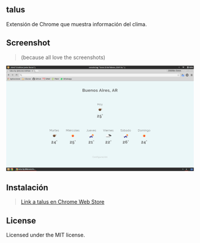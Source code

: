 talus
----------

Extensión de Chrome que muestra información del clima.

Screenshot
----------

> (because all love the screenshots)

![talus](https://raw.githubusercontent.com/durancristhian/talus/master/screenshots/talus.png)

Instalación
----------

> [Link a talus en Chrome Web Store](https://chrome.google.com/webstore/detail/talus/plojohfmbnofgpjmbkgphnbijebdjncp)

License
----------
Licensed under the MIT license.
